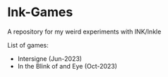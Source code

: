 # Ink-Games
A repository for my weird experiments with INK/Inkle

List of games:
* Intersigne (Jun-2023)
* In the Blink of and Eye (Oct-2023)
